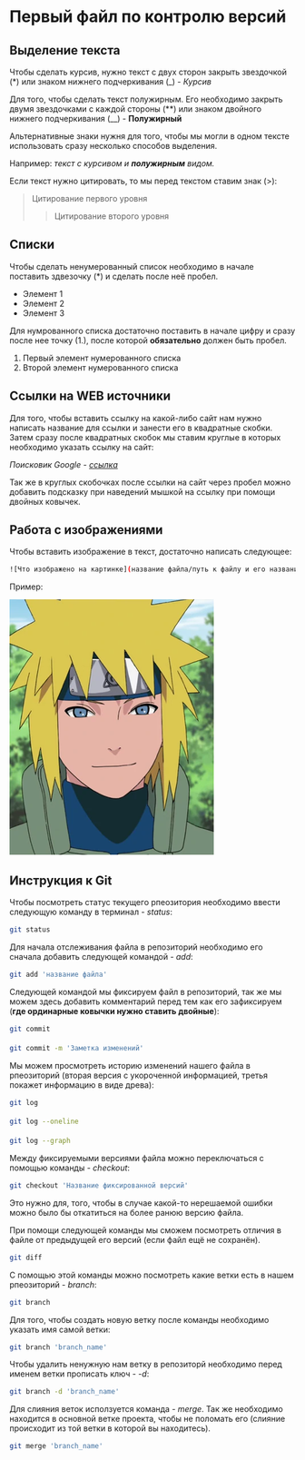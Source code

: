 # Первый файл по контролю версий

## Выделение текста

Чтобы сделать курсив, нужно текст с двух сторон закрыть звездочкой (*) или знаком нижнего подчеркивания (_) - *Курсив*

Для того, чтобы сделать текст полужирным. Его необходимо закрыть двумя звездочками с каждой стороны (**) или знаком двойного нижнего подчеркивания (__) - **Полужирный**

Альтернативные знаки нужня для того, чтобы мы могли в одном тексте использовать сразу несколько способов выделения.

Например: _текст с курсивом и **полужирным** видом._

Если текст нужно цитировать, то мы перед текстом ставим знак (>):

> Цитирование первого уровня
>> Цитирование второго уровня

## Списки

Чтобы сделать ненумерованный список необходимо в начале поставить здвезочку (*) и сделать после неё пробел.
* Элемент 1
* Элемент 2
* Элемент 3

Для нумрованного списка достаточно поставить в начале цифру и сразу после нее точку (1.), после которой **обязательно** должен быть пробел.
1. Первый элемент нумерованного списка
2. Второй элемент нумерованного списка

## Ссылки на WEB источники

Для того, чтобы вставить ссылку на какой-либо сайт нам нужно написать название для ссылки и занести его в квадратные скобки. Затем сразу после квадратных скобок мы ставим круглые в которых необходимо указать ссылку на сайт:

*Поисковик Google - [ссылка](http://google.com "Основная страинца Google")*

Так же в круглых скобочках после ссылки на сайт через пробел можно добавить подсказку при наведений мышкой на ссылку при помощи двойных ковычек.

## Работа с изображениями 

Чтобы вставить изображение в текст, достаточно написать следующее:

```sh
![Что изображено на картинке](название файла/путь к файлу и его название)
```
Пример:

![Привет, это Минато](Minato_Namikaze.webp)

## Инструкция к Git

Чтобы посмотреть статус текущего рпеозитория необходимо ввести следующую команду в терминал - *status*:

```sh
git status
```

Для начала отслеживания файла в репозиторий необходимо его сначала добавить следующей командой - *add*:

```sh
git add 'название файла'
```

Следующей командой мы фиксируем файл в репозиторий, так же мы можем здесь добавить комментарий перед тем как его зафиксируем (**где ординарные ковычки нужно ставить двойные**):

```sh
git commit 

git commit -m 'Заметка изменений'
```

Мы можем просмотреть историю изменений нашего файла в рпеозиторий (вторая версия с укороченной информацией, третья покажет информацию в виде древа):

```sh
git log

git log --oneline

git log --graph
```

Между фиксируемыми версиями файла можно переключаться с помощью команды - *checkout*:

```sh
git checkout 'Название фиксированной версий'
```
Это нужно для, того, чтобы в случае какой-то нерешаемой ошибки можно было бы откатиться на более ранюю версию файла.

При помощи следующей команды мы сможем посмотреть отличия в файле от предыдущей его версий (если файл ещё не сохранён).

```sh
git diff
```

С помощью этой команды можно посмотреть какие ветки есть в нашем рпеозиторий - *branch*:

```sh
git branch
```

Для того, чтобы создать новую ветку после команды необходимо указать имя самой ветки:

```sh
git branch 'branch_name'
```

Чтобы удалить ненужную нам ветку в репозиторй необходимо перед именем ветки прописать ключ - *-d*:

```sh
git branch -d 'branch_name'
```

Для слияния веток исползуется команда - *merge*.
Так же необходимо находится в основной ветке проекта, чтобы не поломать его (слияние происходит из той ветки в которой вы находитесь). 

```sh
git merge 'branch_name'
```